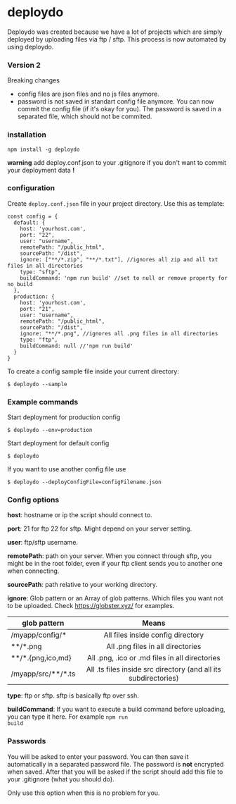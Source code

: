 # deploydo

Deploydo was created because we have a lot of projects which are simply deployed by uploading files via ftp / sftp. This process is now automated by using deploydo.

### Version 2
Breaking changes
* config files are json files and no js files anymore. 
* password is not saved in standart config file anymore. You can now commit the config file (if it's okay for you). The password is saved in a separated file, which should not be commited.

### installation 
<code>npm install -g deploydo</code>

**warning** add deploy.conf.json to your .gitignore if you don't want to commit your deployment data **!**

### configuration
Create <code>deploy.conf.json</code> file in your project directory.
Use this as template:
```
const config = {
  default: {
    host: 'yourhost.com',
    port: "22",
    user: "username",
    remotePath: "/public_html",
    sourcePath: "/dist",
    ignore: ["**/*.zip", "**/*.txt"], //ignores all zip and all txt files in all directories
    type: "sftp",
    buildCommand: 'npm run build' //set to null or remove property for no build
  },
  production: {
    host: 'yourhost.com',
    port: "21",
    user: "username",
    remotePath: "/public_html",
    sourcePath: "/dist",
    ignore: "**/*.png", //ignores all .png files in all directories
    type: "ftp",
    buildCommand: null //'npm run build'
  }
}
```

To create a config sample file inside your current directory:
```shell
$ deploydo --sample
```


### Example commands
Start deployment for production config
```shell
$ deploydo --env=production
```


Start deployment for default config
```shell
$ deploydo
```


If you want to use another config file use
```shell
$ deploydo --deployConfigFile=configFilename.json
```

### Config options
**host**: hostname or ip the script should connect to.

**port**: 21 for ftp 22 for sftp. Might depend on your server setting.

**user**: ftp/sftp username.

**remotePath**: path on your server. When you connect through sftp, you might be in the root folder, even if your ftp client sends you to another one when connecting.

**sourcePath**: path relative to your working directory.

**ignore**: Glob pattern or an Array of glob patterns. Which files you want not to be uploaded. Check https://globster.xyz/ for examples.

| glob pattern  | Means   
| ------------- |:-------------:|
| /myapp/config/*     | All files inside config directory |
| \*\*/\*.png    | All .png files in all directories      | 
| \*\*/\*.{png,ico,md} | All .png, .ico or .md files in all directories      |
| /myapp/src/\*\*/\*.ts | All .ts files inside src directory (and all its subdirectories) |

**type**: ftp or sftp. sftp is basically ftp over ssh.

**buildCommand**: If you want to execute a build command before uploading, you can type it here. For example <code>npm run build</code>


### Passwords

You will be asked to enter your password. You can then save it automatically in a separated password file. The password is **not** encrypted when saved. After that you will be asked if the script should add this file to your .gitignore (what you should do).

Only use this option when this is no problem for you.
